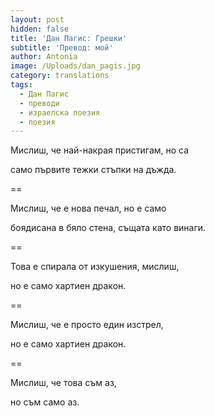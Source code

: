 ```yaml
---
layout: post
hidden: false
title: 'Дан Пагис: Грешки'
subtitle: 'Превод: мой'
author: Antonia
image: /Uploads/dan_pagis.jpg
category: translations
tags:
  - Дан Пагис
  - преводи
  - израелска поезия
  - поезия
---
```

Мислиш, че най-накрая пристигам, но са

само първите тежки стъпки на дъжда. 

\==

Мислиш, че е нова печал, но е само

боядисана в бяло стена, същата като винаги. 

\==

Това е спирала от изкушения, мислиш, 

но е само хартиен дракон. 

\==

Мислиш, че е просто един изстрел, 

но е само хартиен дракон.

\==

Мислиш, че това съм аз, 

но съм само аз.

